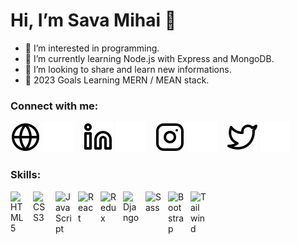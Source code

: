 # Hi, I’m Sava Mihai 👋 

- 👀 I’m interested in programming.
- 🌱 I’m currently learning Node.js with Express and MongoDB.
- 💞️ I’m looking to share and learn new informations.
- 🥅 2023 Goals Learning MERN / MEAN stack.

### Connect with me:

[![website](./img/globe-light.svg)](https://www.websavanthub.com/#gh-light-mode-only)
[![website](./img/globe-dark.svg)](https://www.websavanthub.com/)
&nbsp;&nbsp;
[![website](./img/linkedin-light.svg)](https://www.linkedin.com/in/mihai-sava-517534242#gh-light-mode-only)
[![website](./img/linkedin-dark.svg)](https://www.linkedin.com/in/mihai-cristian-sava-517534242/)
&nbsp;&nbsp;
[![website](./img/instagram-light.svg)](https://www.instagram.com/savamihai/?r=nametag#gh-light-mode-only)
[![website](./img/instagram-dark.svg)](https://www.instagram.com/savamihai/?r=nametag)
&nbsp;&nbsp;
[![website](./img/twitter-light.svg)](https://twitter.com/MihaiSava98#gh-light-mode-only)
[![website](./img/twitter-dark.svg)](https://twitter.com/MihaiSava98)



### Skills:
<img align="left" alt="HTML5" width="26px" src="https://cdn.jsdelivr.net/gh/devicons/devicon/icons/html5/html5-original.svg" style="padding-right:10px;" />
<img align="left" alt="CSS3" width="26px" src="https://cdn.jsdelivr.net/gh/devicons/devicon/icons/css3/css3-original.svg" style="padding-right:10px;" />
<img align="left" alt="JavaScript" width="26px" src="https://cdn.jsdelivr.net/gh/devicons/devicon/icons/javascript/javascript-original.svg" style="padding-right:10px;" />
<img align="left" alt="React" width="26px" src="https://cdn.jsdelivr.net/gh/devicons/devicon/icons/react/react-original.svg" style="padding-right:10px;" />
<img align="left" alt="Redux" width="26px" src="https://raw.githubusercontent.com/reduxjs/redux/master/logo/logo.png" style="padding-right:10px;" />
<img align="left" alt="Django" width="26px" src="https://cdn.iconscout.com/icon/free/png-256/django-1-282754.png" style="padding-right:10px;" />
<img align="left" alt="Sass" width="26px" src="https://cdn.jsdelivr.net/gh/devicons/devicon/icons/sass/sass-original.svg" style="padding-right:10px;" />
<img align="left" alt="Bootstrap" width="26px" src="https://upload.wikimedia.org/wikipedia/commons/b/b2/Bootstrap_logo.svg" style="padding-right:10px;" />
<img align="left" alt="Tailwind" width="26px" src="https://upload.wikimedia.org/wikipedia/commons/d/d5/Tailwind_CSS_Logo.svg" style="padding-right:10px;" />
